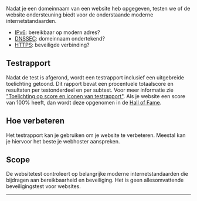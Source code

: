 Nadat je een domeinnaam van een website heb opgegeven, testen we of de website ondersteuning biedt voor de onderstaande moderne internetstandaarden.

* [IPv6](/faqs/ipv6/): bereikbaar op modern adres?
* [DNSSEC](/faqs/dnssec/): domeinnaam ondertekend?
* [HTTPS](/faqs/https/): beveiligde verbinding?

## Testrapport
Nadat de test is afgerond, wordt een testrapport inclusief een uitgebreide toelichting getoond. Dit rapport bevat een procentuele totaalscore en resultaten per testonderdeel en per subtest. Voor meer informatie zie ["Toelichting op score en iconen van testrapport"](/faqs/report/). Als je website een score van 100% heeft, dan wordt deze opgenomen in de [Hall of Fame](/halloffame/). 

## Hoe verbeteren
Het testrapport kan je gebruiken om je website te verbeteren. Meestal kan je hiervoor het beste je webhoster aanspreken.

## Scope
De websitetest controleert op belangrijke moderne internetstandaarden die bijdragen aan bereikbaarheid en beveiliging. Het is geen allesomvattende beveiligingstest voor websites.

---
